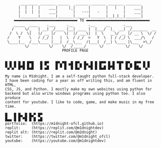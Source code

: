            ________ _______ _____   ______ _______ _______ _______ 
          |  |  |  |    ___|     |_|      |       |   |   |    ___|
          |  |  |  |    ___|       |   ---|   -   |       |    ___|
          |________|_______|_______|______|_______|__|_|__|_______|
        ▬▬▬▬▬▬▬▬▬▬▬▬▬▬▬▬▬▬▬▬▬▬▬▬▬▬▬▬▬ TO ▬▬▬▬▬▬▬▬▬▬▬▬▬▬▬▬▬▬▬▬▬▬▬▬▬▬▬▬▬
        _____  ____    .___     .__       .__     __      .___           
       /     \/_   | __| _/____ |__| ____ |  |___/  |_  __| _/_______  __
      /  \ /  \|   |/ __ |/    \|  |/ ___\|  |  \   __\/ __ |/ __ \  \/ /
     /    Y    \   / /_/ |   |  \  / /_/  >   Y  \  | / /_/ \  ___/\   / 
     \____|__  /___\____ |___|  /__\___  /|___|  /__| \____ |\___  >\_/  
             \/         \/    \/  /_____/      \/          \/    \/      
                              PROFILE PAGE
                            
                                                               
    █ █ █ █ █ █▀█   █ █▀   █▀▄▀█ ▄█ █▀▄ █▄ █ █ █▀▀ █ █ ▀█▀ █▀▄ █▀▀ █ █
    ▀▄▀▄▀ █▀█ █▄█   █ ▄█   █ ▀ █  █ █▄▀ █ ▀█ █ █▄█ █▀█  █  █▄▀ ██▄ ▀▄▀

    My name is M1dnight. I am a self-taught python full-stack developer. 
    I have been coding for a year as off writing this, and am fluent in HTML, 
    CSS, JS, and Python. I mostly make my own websites using python for 
    backend but also write windows programs using python too. I also produce 
    content for youtube. I like to code, game, and make music in my free time.
                          
    █   █ █▄ █ █▄▀ █▀
    █▄▄ █ █ ▀█ █ █ ▄█
    portfolio:  (https://m1dnight-ofcl.github.io)
    replit:     (https://replit.com/@m1dnightdev)
    replit alt: (https://replit.com/@m2dnight)
    twitter:    (https://twitter.com/@m1dnight_ofcl)
    youtube:    (https://youtube.com/@m1dnightdev)
